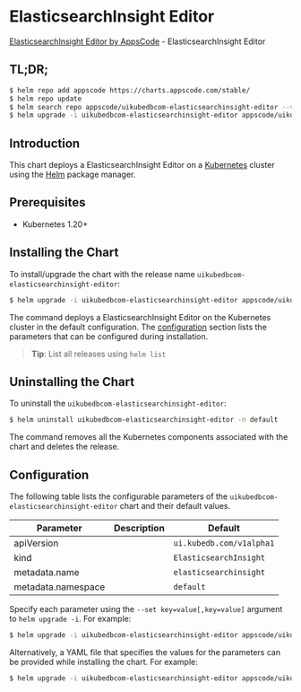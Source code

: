 # ElasticsearchInsight Editor

[ElasticsearchInsight Editor by AppsCode](https://appscode.com) - ElasticsearchInsight Editor

## TL;DR;

```bash
$ helm repo add appscode https://charts.appscode.com/stable/
$ helm repo update
$ helm search repo appscode/uikubedbcom-elasticsearchinsight-editor --version=v0.17.0
$ helm upgrade -i uikubedbcom-elasticsearchinsight-editor appscode/uikubedbcom-elasticsearchinsight-editor -n default --create-namespace --version=v0.17.0
```

## Introduction

This chart deploys a ElasticsearchInsight Editor on a [Kubernetes](http://kubernetes.io) cluster using the [Helm](https://helm.sh) package manager.

## Prerequisites

- Kubernetes 1.20+

## Installing the Chart

To install/upgrade the chart with the release name `uikubedbcom-elasticsearchinsight-editor`:

```bash
$ helm upgrade -i uikubedbcom-elasticsearchinsight-editor appscode/uikubedbcom-elasticsearchinsight-editor -n default --create-namespace --version=v0.17.0
```

The command deploys a ElasticsearchInsight Editor on the Kubernetes cluster in the default configuration. The [configuration](#configuration) section lists the parameters that can be configured during installation.

> **Tip**: List all releases using `helm list`

## Uninstalling the Chart

To uninstall the `uikubedbcom-elasticsearchinsight-editor`:

```bash
$ helm uninstall uikubedbcom-elasticsearchinsight-editor -n default
```

The command removes all the Kubernetes components associated with the chart and deletes the release.

## Configuration

The following table lists the configurable parameters of the `uikubedbcom-elasticsearchinsight-editor` chart and their default values.

|     Parameter      | Description |               Default               |
|--------------------|-------------|-------------------------------------|
| apiVersion         |             | <code>ui.kubedb.com/v1alpha1</code> |
| kind               |             | <code>ElasticsearchInsight</code>   |
| metadata.name      |             | <code>elasticsearchinsight</code>   |
| metadata.namespace |             | <code>default</code>                |


Specify each parameter using the `--set key=value[,key=value]` argument to `helm upgrade -i`. For example:

```bash
$ helm upgrade -i uikubedbcom-elasticsearchinsight-editor appscode/uikubedbcom-elasticsearchinsight-editor -n default --create-namespace --version=v0.17.0 --set apiVersion=ui.kubedb.com/v1alpha1
```

Alternatively, a YAML file that specifies the values for the parameters can be provided while
installing the chart. For example:

```bash
$ helm upgrade -i uikubedbcom-elasticsearchinsight-editor appscode/uikubedbcom-elasticsearchinsight-editor -n default --create-namespace --version=v0.17.0 --values values.yaml
```
